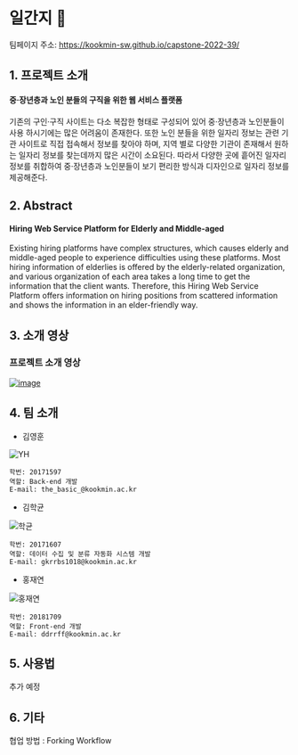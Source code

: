 # 일간지 🍊
팀페이지 주소: https://kookmin-sw.github.io/capstone-2022-39/ 


## 1. 프로젝트 소개
#### 중·장년층과 노인 분들의 구직을 위한 웹 서비스 플랫폼  
기존의 구인·구직 사이트는 다소 복잡한 형태로 구성되어 있어 중·장년층과 노인분들이 사용 하시기에는 많은 어려움이 존재한다.
또한 노인 분들을 위한 일자리 정보는 관련 기관 사이트로 직접 접속해서 정보를 찾아야 하며,
지역 별로 다양한 기관이 존재해서 원하는 일자리 정보를 찾는데까지 많은 시간이 소요된다. 
따라서 다양한 곳에 흩어진 일자리 정보를 취합하여 중·장년층과 노인분들이 보기 편리한 방식과 디자인으로 일자리 정보를 제공해준다.

## 2. Abstract
#### Hiring Web Service Platform for Elderly and Middle-aged
Existing hiring platforms have complex structures, which causes elderly and middle-aged people to experience difficulties using these platforms.
Most hiring information of elderlies is offered by the elderly-related organization, and various organization of each area takes a long time to get the information that the client wants.
Therefore, this Hiring Web Service Platform offers information on hiring positions from scattered information and shows the information in an elder-friendly way.

## 3. 소개 영상
### 프로젝트 소개 영상  
[![image](https://user-images.githubusercontent.com/28584171/161481985-cf1c944f-0219-4932-81c1-7176b9e905cd.png)](https://youtu.be/FcUZ4Q2Bfds)


## 4. 팀 소개

* 김영훈
  
![YH](https://user-images.githubusercontent.com/39540473/161184896-53483839-c4f5-49bd-ba27-473f073ffa89.jpg)
```
학번: 20171597
역할: Back-end 개발
E-mail: the_basic_@kookmin.ac.kr
```

* 김학균

![학균](https://user-images.githubusercontent.com/39540473/161184846-43312d4c-d8ab-48d7-942f-7e5d570d5887.jpg) 
```
학번: 20171607
역할: 데이터 수집 및 분류 자동화 시스템 개발
E-mail: gkrrbs1018@kookmin.ac.kr
```

* 홍재연
  
![홍재연](https://user-images.githubusercontent.com/39540473/161184136-0909bf62-f0ec-4d46-b803-e093b3442ac7.jpg)
```
학번: 20181709
역할: Front-end 개발
E-mail: ddrrff@kookmin.ac.kr
```

## 5. 사용법

추가 예정

## 6. 기타

협업 방법 : Forking Workflow
